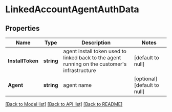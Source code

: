 # LinkedAccountAgentAuthData

## Properties
Name | Type | Description | Notes
------------ | ------------- | ------------- | -------------
**InstallToken** | **string** | agent install token used to linked back to the agent running on the customer&#x27;s infrastructure | [default to null]
**Agent** | **string** | agent name | [optional] [default to null]

[[Back to Model list]](../README.md#documentation-for-models) [[Back to API list]](../README.md#documentation-for-api-endpoints) [[Back to README]](../README.md)

